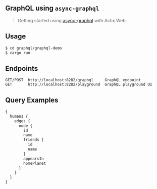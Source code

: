 ## GraphQL using `async-graphql`

> Getting started using [async-graphql](https://github.com/async-graphql/async-graphql) with Actix Web.

## Usage

```sh
$ cd graphql/graphql-demo
$ cargo run
```

## Endpoints

```
GET/POST  http://localhost:8282/graphql     GraphQL endpoint
GET       http://localhost:8282/playground  GraphQL playground UI
```

## Query Examples

```graphql
{
  humans {
    edges {
      node {
        id
        name
        friends {
          id
          name
        }
        appearsIn
        homePlanet
      }
    }
  }
}
```
